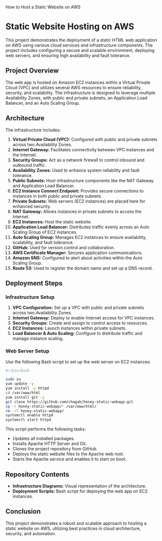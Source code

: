 How to Host a Static Website on AWS
# Static Website Hosting on AWS

This project demonstrates the deployment of a static HTML web application on AWS using various cloud services and infrastructure components. The project includes configuring a secure and scalable environment, deploying web servers, and ensuring high availability and fault tolerance.

## Project Overview

The web app is hosted on Amazon EC2 instances within a Virtual Private Cloud (VPC) and utilizes several AWS resources to ensure reliability, security, and scalability. The infrastructure is designed to leverage multiple Availability Zones, with public and private subnets, an Application Load Balancer, and an Auto Scaling Group.

## Architecture

The infrastructure includes:

1. **Virtual Private Cloud (VPC):** Configured with public and private subnets across two Availability Zones.
2. **Internet Gateway:** Facilitates connectivity between VPC instances and the Internet.
3. **Security Groups:** Act as a network firewall to control inbound and outbound traffic.
4. **Availability Zones:** Used to enhance system reliability and fault tolerance.
5. **Public Subnets:** Host infrastructure components like the NAT Gateway and Application Load Balancer.
6. **EC2 Instance Connect Endpoint:** Provides secure connections to instances in both public and private subnets.
7. **Private Subnets:** Web servers (EC2 instances) are placed here for enhanced security.
8. **NAT Gateway:** Allows instances in private subnets to access the Internet.
9. **EC2 Instances:** Host the static website.
10. **Application Load Balancer:** Distributes traffic evenly across an Auto Scaling Group of EC2 instances.
11. **Auto Scaling Group:** Manages EC2 instances to ensure availability, scalability, and fault tolerance.
12. **GitHub:** Used for version control and collaboration.
13. **AWS Certificate Manager:** Secures application communications.
14. **Amazon SNS:** Configured to alert about activities within the Auto Scaling Group.
15. **Route 53:** Used to register the domain name and set up a DNS record.

## Deployment Steps

### Infrastructure Setup

1. **VPC Configuration:** Set up a VPC with public and private subnets across two Availability Zones.
2. **Internet Gateway:** Deploy to enable Internet access for VPC instances.
3. **Security Groups:** Create and assign to control access to resources.
4. **EC2 Instances:** Launch instances within private subnets.
5. **Load Balancer & Auto Scaling:** Configure to distribute traffic and manage instance scaling.

### Web Server Setup

Use the following Bash script to set up the web server on EC2 instances:

```bash
#!/bin/bash

sudo su
yum update -y
yum install -y httpd
cd /var/www/html
yum install git -y
git clone https://github.com/chagak/honey-static-webapp.git
cp -r honey-static-webapp/* /var/www/html/
rm -rf honey-static-webapp/
systemctl enable httpd 
systemctl start httpd
```

This script performs the following tasks:
- Updates all installed packages.
- Installs Apache HTTP Server and Git.
- Clones the project repository from GitHub.
- Deploys the static website files to the Apache web root.
- Starts the Apache service and enables it to start on boot.

## Repository Contents

- **Infrastructure Diagrams:** Visual representation of the architecture.
- **Deployment Scripts:** Bash script for deploying the web app on EC2 instances.

## Conclusion

This project demonstrates a robust and scalable approach to hosting a static website on AWS, utilizing best practices in cloud architecture, security, and automation.

